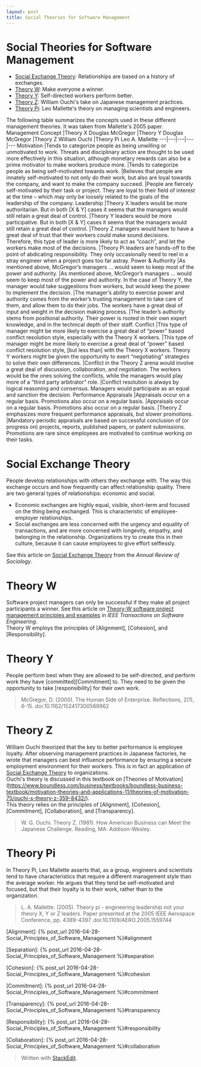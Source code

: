 ```yaml
---
layout: post
title: Social Theories for Software Management
---
```

Social Theories for Software Management
===
* [Social Exchange Theory](#exchange): Relationships are based on a history of exchanges.
* [Theory W](#theory_w):  Make everyone a winner.
* [Theory Y](#theory_y):  Self-directed workers perform better.
* [Theory Z](#theory_z):  William Ouchi's take on Japanese management practices.
* [Theory Pi](#theory_pi): Leo Mallette's theory on managing scientists and engineers.

The following table summarizes the concepts used in these different management theories.  It was taken from Mallette's 2005 paper. <br>
Management Concept |Theory X Douglas McGregor |Theory Y Douglas McGregor |Theory Z William Ouchi |Theory Pi Leo A. Mallette 
---|---|---|---|---
Motivation |Tends to categorize people as being unwilling or unmotivated to work. Threats and disciplinary action are thought to be used more effectively in this situation, although monetary rewards can also be a prime motivator to make workers produce more. |Tends to categorize people as being self-motivated towards work. |Believes that people are innately self-motivated to not only do their work, but also are loyal towards the company, and want to make the company succeed. |People are fiercely self-motivated by their task or project. They are loyal to their field of interest at the time – which may only be loosely related to the goals of the leadership of the company. 
Leadership |Theory X leaders would be more authoritarian. But in both [X & Y] cases it seems that the managers would still retain a great deal of control. |Theory Y leaders would be more participative. But in both [X & Y] cases it seems that the managers would still retain a great deal of control. |Theory Z managers would have to have a great deal of trust that their workers could make sound decisions. Therefore, this type of leader is more likely to act as “coach”, and let the workers make most of the decisions. |Theory Pi leaders are hands-off to the point of abdicating responsibility. They only occasionally need to reel in a stray engineer when a project goes too far astray. 
Power & Authority |As mentioned above, McGregor’s managers … would seem to keep most of the power and authority. |As mentioned above, McGregor’s managers … would seem to keep most of the power and authority. In the case of Theory Y, the manager would take suggestions from workers, but would keep the power to implement the decision. |The manager’s ability to exercise power and authority comes from the worker’s trusting management to take care of them, and allow them to do their jobs. The workers have a great deal of input and weight in the decision making process. |The leader’s authority stems from positional authority. Their power is rooted in their own expert knowledge, and in the technical depth of their staff. 
Conflict |This type of manager might be more likely to exercise a great deal of “power” based conflict resolution style, especially with the Theory X workers. |This type of manager might be more likely to exercise a great deal of “power” based conflict resolution style, [but less than] with the Theory X workers. Theory Y workers might be given the opportunity to exert “negotiating” strategies to solve their own differences. |Conflict in the Theory Z arena would involve a great deal of discussion, collaboration, and negotiation. The workers would be the ones solving the conflicts, while the managers would play more of a “third party arbitrator” role. |Conflict resolution is always by logical reasoning and consensus. Managers would participate as an equal and sanction the decision. 
Performance Appraisals |Appraisals occur on a regular basis. Promotions also occur on a regular basis. |Appraisals occur on a regular basis. Promotions also occur on a regular basis. |Theory Z emphasizes more frequent performance appraisals, but slower promotions. |Mandatory periodic appraisals are based on successful conclusion of (or progress on) projects, reports, published papers, or patent submissions. Promotions are rare since employees are motivated to continue working on their tasks.

# <a name="exchange">Social Exchange Theory</a>
People develop relationships with others they exchange with. The way this exchange occurs and how frequently can affect relationship quality. There are two general types of relationships: economic and social.<br>
* Economic exchanges are highly equal, visible, short-term and focused on the thing being exchanged. This is characteristic of employee-employer relationships.<br>
* Social exchanges are less concerned with the urgency and equality of transactions, and are more concerned with longevity, empathy, and belonging in the relationship. Organizations try to create this in their culture, because it can cause employees to give effort selflessly. <br>

See this article on [Social Exchange Theory](http://www.jstor.org/stable/2946096) from the _Annual Review of Sociology_.

# <a name="theory_w">Theory W</a>
Software project managers can only be successful if they make all project participants a winner. 
See this article on [Theory-W software project management principles and examples](http://ieeexplore.ieee.org/stamp/stamp.jsp?tp=&arnumber=29489&isnumber=1257) in _IEEE Transactions on Software Engineering_.  <br>
Theory W employs the principles of [Alignment], [Cohesion], and [Responsibility]. <br>
# <a name="theory_y">Theory Y</a>
People perform best when they are allowed to be self-directed, and perform work they have [committed][Commitment] to.  They need to be given the opportunity to take [responsibility] for their own work. <br>
> McGregor, D. (2000). The Human Side of Enterprise. Reflections, 2(1), 6-15. doi:10.1162/152417300569962

# <a name="theory_z">Theory Z</a>
William Ouchi theorized that the key to better performance is employee loyalty. After observing management practices in Japanese factories, he wrote that managers can best influence performance by ensuring a secure employment environment for their workers.  This is in fact an application of [Social Exchange Theory](#exchange) to organizations. <br>
Ouchi's theory is discussed in this textbook on [Theories of Motivation] (https://www.boundless.com/business/textbooks/boundless-business-textbook/motivation-theories-and-applications-11/theories-of-motivation-75/ouchi-s-theory-z-359-8432/). <br>
This theory relies on the principles of [Alignment], [Cohesion], [Commitment], [Collaboration], and [Transparency].<br>
> W. G. Ouchi. Theory Z. (1981). How American Business can Meet the Japanese Challenge. Reading, MA: Addison-Wesley.

# <a name="theory_pi">Theory Pi</a>
In Theory Pi, Leo Mallette asserts that, as a group, engineers and scientists tend to have characteristics that require a different management style than the average worker. He argues that they tend be self-motivated and focused, but that their loyalty is to their work, rather than to the organization.<br>
> L. A. Mallette. (2005). Theory pi - engineering leadership not your theory X, Y or Z leaders. Paper presented at the 2005 IEEE Aerospace Conference, pp. 4389-4397. doi:10.1109/AERO.2005.1559744 <br>


[Alignment]: {% post_url 2016-04-28-Social_Principles_of_Software_Management %}#alignment

[Separation]: {% post_url 2016-04-28-Social_Principles_of_Software_Management %}#separation

[Cohesion]: {% post_url 2016-04-28-Social_Principles_of_Software_Management %}#cohesion

[Commitment]: {% post_url 2016-04-28-Social_Principles_of_Software_Management %}#commitment

[Transparency]: {% post_url 2016-04-28-Social_Principles_of_Software_Management %}#transparency

[Responsibility]: {% post_url 2016-04-28-Social_Principles_of_Software_Management %}#responsibility

[Collaboration]: {% post_url 2016-04-28-Social_Principles_of_Software_Management %}#collaboration

> Written with [StackEdit](https://stackedit.io/).
